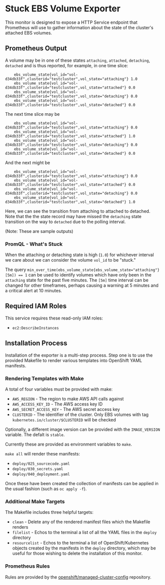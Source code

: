 # Stuck EBS Volume Exporter

This monitor is designed to expose a HTTP Service endpoint that Prometheus will use to gather information about the state of the cluster's attached EBS volumes.

## Prometheus Output

A volume may be in one of these states `attaching`, `attached`, `detaching`, `detached` and is thus reported, for example, in one time slice:

        ebs_volume_state{vol_id="vol-d34db33f",clusterid="testcluster",vol_state="attaching"} 1.0
        ebs_volume_state{vol_id="vol-d34db33f",clusterid="testcluster",vol_state="attached"} 0.0
        ebs_volume_state{vol_id="vol-d34db33f",clusterid="testcluster",vol_state="detaching"} 0.0
        ebs_volume_state{vol_id="vol-d34db33f",clusterid="testcluster",vol_state="detached"} 0.0

The next time slice may be

        ebs_volume_state{vol_id="vol-d34db33f",clusterid="testcluster",vol_state="attaching"} 0.0
        ebs_volume_state{vol_id="vol-d34db33f",clusterid="testcluster",vol_state="attached"} 1.0
        ebs_volume_state{vol_id="vol-d34db33f",clusterid="testcluster",vol_state="detaching"} 0.0
        ebs_volume_state{vol_id="vol-d34db33f",clusterid="testcluster",vol_state="detached"} 0.0

And the next might be

        ebs_volume_state{vol_id="vol-d34db33f",clusterid="testcluster",vol_state="attaching"} 0.0
        ebs_volume_state{vol_id="vol-d34db33f",clusterid="testcluster",vol_state="attached"} 0.0
        ebs_volume_state{vol_id="vol-d34db33f",clusterid="testcluster",vol_state="detaching"} 0.0
        ebs_volume_state{vol_id="vol-d34db33f",clusterid="testcluster",vol_state="detached"} 1.0

Here, we can see the transition from attaching to attached to detached. Note that the the state record may have missed the `detaching` state transition on the way to `detached` due to the polling interval.

(Note: These are sample outputs)

### PromQL - What's Stuck

When the attaching or detaching state is high (`1.0`) for whichever interval we care about we can consider the volume `vol_id` to be "stuck."

The query `min_over_time(ebs_volume_state{ebs_volume_state="attaching"}[5m]) == 1` can be used to identify volumes which have only been in the `attaching` state for the past five minutes. The `[5m]` time interval can be changed for other timeframes, perhaps causing a warning at 5 minutes and a critical alert at 10 minutes.

## Required IAM Roles

This service requires these read-only IAM roles:

* `ec2:DescribeInstances`

## Installation Process

Installation of the exporter is a multi-step process. Step one is to use the provided Makefile to render various templates into OpenShift YAML manifests.

### Rendering Templates with Make

A total of four variables must be provided with make:

* `AWS_REGION` - The region to make AWS API calls against
* `AWS_ACCESS_KEY_ID` - The AWS access key ID
* `AWS_SECRET_ACCESS_KEY` - The AWS secret access key
* `CLUSTERID` - The identifier of the cluster. Only EBS volumes with tag `kubernetes.io/cluster/$CLUSTERID` will be checked

Optionally, a different image version can be provided with the `IMAGE_VERSION` variable. The defalt is `stable`.

Currently these are provided as environment variables to `make`.

`make all` will render these manifests:

* `deploy/025_sourcecode.yaml`
* `deploy/030_secrets.yaml`
* `deploy/040_deployment.yaml`

Once these have been created the collection of manifests can be applied in the usual fashion (such as `oc apply -f`).

### Additional Make Targets

The Makefile includes three helpful targets:

* `clean` - Delete any of the rendered manifest files which the Makefile renders
* `filelist` - Echos to the terminal a list of all the YAML files in the `deploy` directory
* `resourcelist` - Echos to the terminal a list of OpenShift/Kubernetes objects created by the manifests in the `deploy` directory, which may be useful for those wishing to delete the installation of this monitor.

### Prometheus Rules

Rules are provided by the [openshift/managed-cluster-config](https://github.com/openshift/managed-cluster-config) repository.
